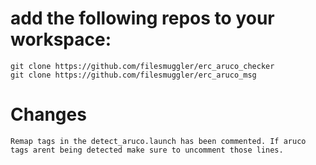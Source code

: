 # add the following repos to your workspace:
```
git clone https://github.com/filesmuggler/erc_aruco_checker
git clone https://github.com/filesmuggler/erc_aruco_msg
```


# Changes
    Remap tags in the detect_aruco.launch has been commented. If aruco tags arent being detected make sure to uncomment those lines.